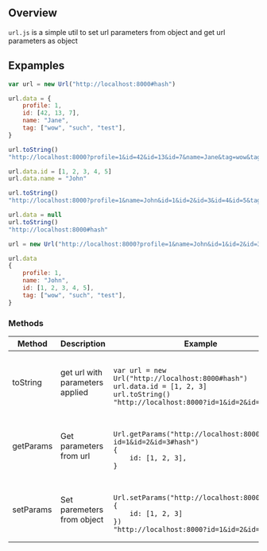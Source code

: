 ## Overview

```url.js``` is a simple util to set url parameters from object and get url parameters as object


## Expamples

```javascript
var url = new Url("http://localhost:8000#hash")

url.data = {
    profile: 1,
    id: [42, 13, 7],
    name: "Jane",
    tag: ["wow", "such", "test"],
}

url.toString()
"http://localhost:8000?profile=1&id=42&id=13&id=7&name=Jane&tag=wow&tag=such&tag=test#hash"

url.data.id = [1, 2, 3, 4, 5]
url.data.name = "John"

url.toString()
"http://localhost:8000?profile=1&name=John&id=1&id=2&id=3&id=4&id=5&tag=wow&tag=such&tag=test#hash"

url.data = null
url.toString()
"http://localhost:8000#hash"

url = new Url("http://localhost:8000?profile=1&name=John&id=1&id=2&id=3&id=4&id=5&tag=wow&tag=such&tag=test#hash")

url.data
{
    profile: 1,
    name: "John",
    id: [1, 2, 3, 4, 5],
    tag: ["wow", "such", "test"],
}
```


### Methods
<table>
    <thead>
        <tr>
            <th>Method</th>
            <th>Description</th>
            <th>Example</th>
        </tr>
    </thead>
    <tbody>
        <tr>
            <td>toString</td>
            <td>get url with parameters applied</td>
            <td>
                <pre lang="javascript"><code>
var url = new Url("http://localhost:8000#hash")
url.data.id = [1, 2, 3]
url.toString()
"http://localhost:8000?id=1&id=2&id=3#hash"</code></pre>
            </td>
        </tr>
        <tr>
            <td>getParams</td>
            <td>Get parameters from url</td>
            <td>
                <pre lang="javascript"><code>
Url.getParams("http://localhost:8000?id=1&id=2&id=3#hash")
{
    id: [1, 2, 3],
}
</code></pre>
            </td>
        </tr>
        <tr>
            <td>setParams</td>
            <td>Set paremeters from object</td>
            <td>
                <pre lang="javascript"><code>
Url.setParams("http://localhost:8000#hash", {
    id: [1, 2, 3]
})
"http://localhost:8000?id=1&id=2&id=3#hash"</code></pre>
            </td>
        </tr>
    <tbody>
</table>
